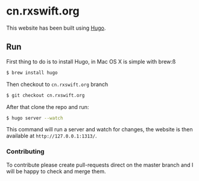 # cn.rxswift.org

This website has been built using [Hugo](http://gohugo.io).

## Run

First thing to do is to install Hugo, in Mac OS X is simple with brew:ß

``` sh
$ brew install hugo
```

Then checkout to `cn.rxswift.org` branch

``` sh
$ git checkout cn.rxswift.org
```

After that clone the repo and run:

``` sh
$ hugo server --watch
```

This command will run a server and watch for changes, the website is then available at `http://127.0.0.1:1313/`.

### Contributing

To contribute please create pull-requests direct on the master branch and I will be happy to check and merge them.